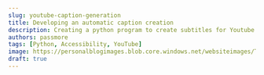 ```yaml
---
slug: youtube-caption-generation
title: Developing an automatic caption creation
description: Creating a python program to create subtitles for Youtube Videos
authors: passmore
tags: [Python, Accessibility, YouTube]
image: https://personalblogimages.blob.core.windows.net/websiteimages/Tide%20Display%202023-09-02%20at%2017.29.50.jpg
draft: true
---
```




<!--truncate-->